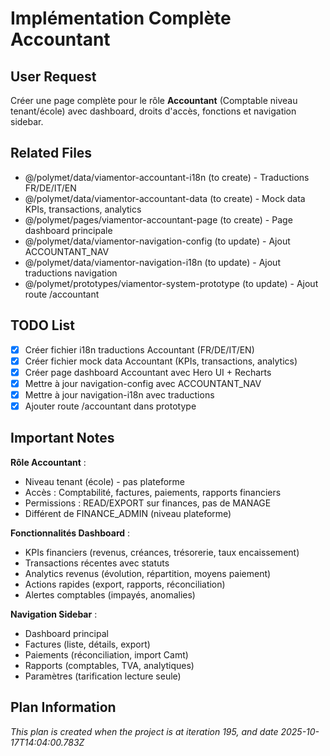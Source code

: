 # Implémentation Complète Accountant

## User Request
Créer une page complète pour le rôle **Accountant** (Comptable niveau tenant/école) avec dashboard, droits d'accès, fonctions et navigation sidebar.

## Related Files
- @/polymet/data/viamentor-accountant-i18n (to create) - Traductions FR/DE/IT/EN
- @/polymet/data/viamentor-accountant-data (to create) - Mock data KPIs, transactions, analytics
- @/polymet/pages/viamentor-accountant-page (to create) - Page dashboard principale
- @/polymet/data/viamentor-navigation-config (to update) - Ajout ACCOUNTANT_NAV
- @/polymet/data/viamentor-navigation-i18n (to update) - Ajout traductions navigation
- @/polymet/prototypes/viamentor-system-prototype (to update) - Ajout route /accountant

## TODO List
- [x] Créer fichier i18n traductions Accountant (FR/DE/IT/EN)
- [x] Créer fichier mock data Accountant (KPIs, transactions, analytics)
- [x] Créer page dashboard Accountant avec Hero UI + Recharts
- [x] Mettre à jour navigation-config avec ACCOUNTANT_NAV
- [x] Mettre à jour navigation-i18n avec traductions
- [x] Ajouter route /accountant dans prototype

## Important Notes
**Rôle Accountant** :
- Niveau tenant (école) - pas plateforme
- Accès : Comptabilité, factures, paiements, rapports financiers
- Permissions : READ/EXPORT sur finances, pas de MANAGE
- Différent de FINANCE_ADMIN (niveau plateforme)

**Fonctionnalités Dashboard** :
- KPIs financiers (revenus, créances, trésorerie, taux encaissement)
- Transactions récentes avec statuts
- Analytics revenus (évolution, répartition, moyens paiement)
- Actions rapides (export, rapports, réconciliation)
- Alertes comptables (impayés, anomalies)

**Navigation Sidebar** :
- Dashboard principal
- Factures (liste, détails, export)
- Paiements (réconciliation, import Camt)
- Rapports (comptables, TVA, analytiques)
- Paramètres (tarification lecture seule)

  
## Plan Information
*This plan is created when the project is at iteration 195, and date 2025-10-17T14:04:00.783Z*
